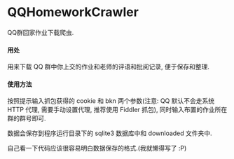 # QQHomeworkCrawler
QQ群回家作业下载爬虫. 

#### 用处
用来下载 QQ 群中你上交的作业和老师的评语和批阅记录, 便于保存和整理. 

#### 使用方法
按照提示输入抓包获得的 cookie 和 bkn 两个参数(注意: QQ 默认不会走系统 HTTP 代理, 需要手动设置代理, 推荐使用 Fiddler 抓包), 同时输入布置的作业所在群的群号即可. 

数据会保存到程序运行目录下的 sqlite3 数据库中和 downloaded 文件夹中. 

自己看一下代码应该很容易明白数据保存的格式.(我就懒得写了 :P)
